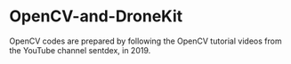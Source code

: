 # OpenCV-and-DroneKit
OpenCV codes are prepared by following the OpenCV tutorial videos from the YouTube channel sentdex, in 2019.
